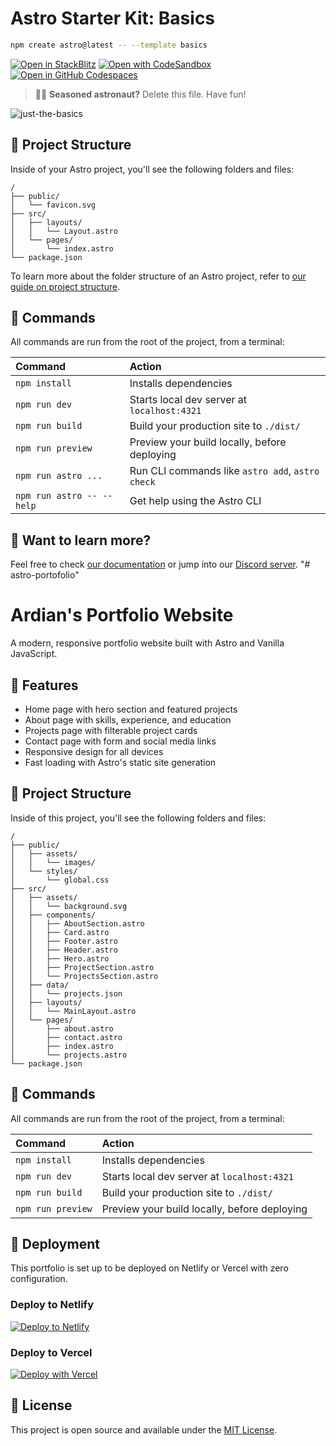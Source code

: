 # Astro Starter Kit: Basics

```sh
npm create astro@latest -- --template basics
```

[![Open in StackBlitz](https://developer.stackblitz.com/img/open_in_stackblitz.svg)](https://stackblitz.com/github/withastro/astro/tree/latest/examples/basics)
[![Open with CodeSandbox](https://assets.codesandbox.io/github/button-edit-lime.svg)](https://codesandbox.io/p/sandbox/github/withastro/astro/tree/latest/examples/basics)
[![Open in GitHub Codespaces](https://github.com/codespaces/badge.svg)](https://codespaces.new/withastro/astro?devcontainer_path=.devcontainer/basics/devcontainer.json)

> 🧑‍🚀 **Seasoned astronaut?** Delete this file. Have fun!

![just-the-basics](https://github.com/withastro/astro/assets/2244813/a0a5533c-a856-4198-8470-2d67b1d7c554)

## 🚀 Project Structure

Inside of your Astro project, you'll see the following folders and files:

```text
/
├── public/
│   └── favicon.svg
├── src/
│   ├── layouts/
│   │   └── Layout.astro
│   └── pages/
│       └── index.astro
└── package.json
```

To learn more about the folder structure of an Astro project, refer to [our guide on project structure](https://docs.astro.build/en/basics/project-structure/).

## 🧞 Commands

All commands are run from the root of the project, from a terminal:

| Command                   | Action                                           |
| :------------------------ | :----------------------------------------------- |
| `npm install`             | Installs dependencies                            |
| `npm run dev`             | Starts local dev server at `localhost:4321`      |
| `npm run build`           | Build your production site to `./dist/`          |
| `npm run preview`         | Preview your build locally, before deploying     |
| `npm run astro ...`       | Run CLI commands like `astro add`, `astro check` |
| `npm run astro -- --help` | Get help using the Astro CLI                     |

## 👀 Want to learn more?

Feel free to check [our documentation](https://docs.astro.build) or jump into our [Discord server](https://astro.build/chat).
"# astro-portofolio" 
# Ardian's Portfolio Website

A modern, responsive portfolio website built with Astro and Vanilla JavaScript.

## 🧞 Features

- Home page with hero section and featured projects
- About page with skills, experience, and education
- Projects page with filterable project cards
- Contact page with form and social media links
- Responsive design for all devices
- Fast loading with Astro's static site generation

## 🚀 Project Structure

Inside of this project, you'll see the following folders and files:

```
/
├── public/
│   ├── assets/
│   │   └── images/
│   └── styles/
│       └── global.css
├── src/
│   ├── assets/
│   │   └── background.svg
│   ├── components/
│   │   ├── AboutSection.astro
│   │   ├── Card.astro
│   │   ├── Footer.astro
│   │   ├── Header.astro
│   │   ├── Hero.astro
│   │   ├── ProjectSection.astro
│   │   └── ProjectsSection.astro
│   ├── data/
│   │   └── projects.json
│   ├── layouts/
│   │   └── MainLayout.astro
│   └── pages/
│       ├── about.astro
│       ├── contact.astro
│       ├── index.astro
│       └── projects.astro
└── package.json
```

## 🧰 Commands

All commands are run from the root of the project, from a terminal:

| Command                   | Action                                           |
| :------------------------ | :----------------------------------------------- |
| `npm install`             | Installs dependencies                            |
| `npm run dev`             | Starts local dev server at `localhost:4321`      |
| `npm run build`           | Build your production site to `./dist/`          |
| `npm run preview`         | Preview your build locally, before deploying     |

## 🚀 Deployment

This portfolio is set up to be deployed on Netlify or Vercel with zero configuration.

### Deploy to Netlify

[![Deploy to Netlify](https://www.netlify.com/img/deploy/button.svg)](https://app.netlify.com/start/deploy?repository=your-repository-url)

### Deploy to Vercel

[![Deploy with Vercel](https://vercel.com/button)](https://vercel.com/new/clone?repository-url=your-repository-url)

## 📝 License

This project is open source and available under the [MIT License](LICENSE).